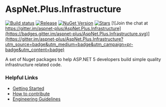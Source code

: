 # AspNet.Plus.Infrastructure

[![Build status](https://ci.appveyor.com/api/projects/status/epfbjp9pbsh7gaa7?svg=true)](https://ci.appveyor.com/project/codematrix/aspnet-plus-infrastructure) 
[![Release](https://img.shields.io/github/release/aspnet-plus/AspNet.Plus.Infrastructure.svg)](https://github.com/aspnet-plus/AspNet.Plus.Infrastructure/releases/latest)
[![NuGet Version](http://img.shields.io/nuget/v/AspNet.Plus.Infrastructure.ExceptionInterceptHandler.svg?style=flat)](http://www.nuget.org/packages/AspNet.Plus.Infrastructure.ExceptionInterceptHandler/)
[![Stars](https://img.shields.io/github/stars/aspnet-plus/AspNet.Plus.Infrastructure.svg)](https://github.com/aspnet-plus/AspNet.Plus.Infrastructure/stargazers)
[![Join the chat at https://gitter.im/aspnet-plus/AspNet.Plus.Infrastructure](https://badges.gitter.im/aspnet-plus/AspNet.Plus.Infrastructure.svg)](https://gitter.im/aspnet-plus/AspNet.Plus.Infrastructure?utm_source=badge&utm_medium=badge&utm_campaign=pr-badge&utm_content=badge)

A set of Nuget packages to help ASP.NET 5 developers build simple quality infrastructure related code.

### Helpful Links

* [Getting Started](https://github.com/aspnet-plus/Home/blob/master/README.md)
* [How to contribute](https://github.com/aspnet-plus/Home/blob/master/CONTRIBUTING.md)
* [Engineering Guidelines](https://github.com/aspnet-plus/Home/wiki/Engineering-guidelines)
 
